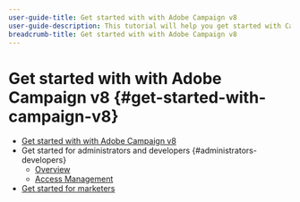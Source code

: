```yaml
---
user-guide-title: Get started with with Adobe Campaign v8
user-guide-description: This tutorial will help you get started with Campaign v8.
breadcrumb-title: Get started with with Adobe Campaign v8
---
```


# Get started with with Adobe Campaign v8 {#get-started-with-campaign-v8}

+ [Get started with with Adobe Campaign v8](/help/tutorial-get-started-with-acv8/overview.md)
+ Get started for administrators and developers {#administrators-developers}
  + [Overview](/help/tutorial-get-started-with-acv8-migrating-from-acs/get-started-for-administrators-developers.md)
  + [Access Management](/help/tutorial-get-started-with-acv8-migrating-from-acs/access-management.md)
+ [Get started for marketers](/help/tutorial-get-started-with-acv8-migrating-from-acs/get-started-for-marketers.md)
